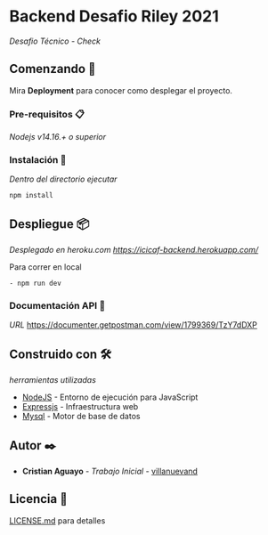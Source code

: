 # Backend Desafio Riley 2021

_Desafio Técnico - Check_

## Comenzando 🚀

Mira **Deployment** para conocer como desplegar el proyecto.


### Pre-requisitos 📋

_Nodejs v14.16.+ o superior_


### Instalación 🔧

_Dentro del directorio ejecutar_

```
npm install
```

## Despliegue 📦
_Desplegado en heroku.com_
_https://icicaf-backend.herokuapp.com/_

Para correr en local
```
- npm run dev
```

### Documentación API 🔧

_URL_
https://documenter.getpostman.com/view/1799369/TzY7dDXP


## Construido con 🛠️

_herramientas utilizadas_

* [NodeJS](https://nodejs.org/es/) - Entorno de ejecución para JavaScript 
* [Expressjs](https://expressjs.com/es/) - Infraestructura web
* [Mysql](https://www.mysql.com/) - Motor de base de datos


## Autor ✒️

* **Cristian Aguayo** - *Trabajo Inicial* - [villanuevand](https://github.com/villanuevand)

## Licencia 📄

[LICENSE.md](LICENSE.md) para detalles
